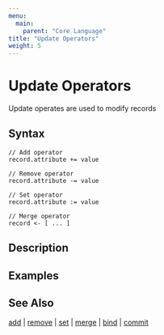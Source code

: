 ```yaml
---
menu:
  main:
    parent: "Core Language"
title: "Update Operators"
weight: 5
---
```


# Update Operators

Update operates are used to modify records

## Syntax

```eve
// Add operator
record.attribute += value

// Remove operator
record.attribute -= value

// Set operator
record.attribute := value

// Merge operator
record <- [ ... ]
```

## Description

## Examples

## See Also

[add](../add) | [remove](../remove) | [set](../set) | [merge](../merge) | [bind](../bind) | [commit](../commit)